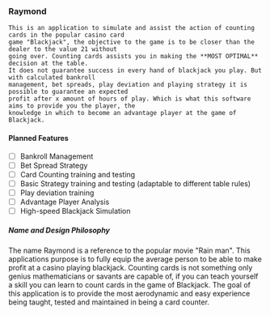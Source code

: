 ### Raymond
```
This is an application to simulate and assist the action of counting cards in the popular casino card
game "Blackjack", the objective to the game is to be closer than the dealer to the value 21 without
going over. Counting cards assists you in making the **MOST OPTIMAL** decision at the table.
It does not guarantee success in every hand of blackjack you play. But with calculated bankroll
management, bet spreads, play deviation and playing strategy it is possible to guarantee an expected
profit after x amount of hours of play. Which is what this software aims to provide you the player, the
knowledge in which to become an advantage player at the game of Blackjack.
```

#### Planned Features

- [ ] Bankroll Management
- [ ] Bet Spread Strategy
- [ ] Card Counting training and testing
- [ ] Basic Strategy training and testing (adaptable to different table rules)
- [ ] Play deviation training
- [ ] Advantage Player Analysis
- [ ] High-speed Blackjack Simulation

##### Name and Design Philosophy

The name Raymond is a reference to the popular movie "Rain man".
This applications purpose is to fully equip the average person to be able to make profit at a casino playing blackjack.
Counting cards is not something only genius mathematicians or savants are capable of, if you can teach yourself a skill
you can learn to count cards in the game of Blackjack. The goal of this application is to provide the most aerodynamic
and easy experience being taught, tested and maintained in being a card counter.